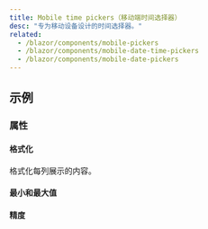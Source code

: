 ```yaml
---
title: Mobile time pickers（移动端时间选择器）
desc: "专为移动设备设计的时间选择器。"
related:
  - /blazor/components/mobile-pickers
  - /blazor/components/mobile-date-time-pickers
  - /blazor/components/mobile-date-pickers
---
```


## 示例

### 属性

#### 格式化

格式化每列展示的内容。

<masa-example file="Examples.components.mobile_time_pickers.Formatter"></masa-example>

#### 最小和最大值

<masa-example file="Examples.components.mobile_time_pickers.MinMax"></masa-example>

#### 精度

<masa-example file="Examples.components.mobile_time_pickers.Precision"></masa-example>